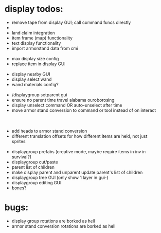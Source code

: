 # display todos:
- remove tape from display GUI; call command funcs directly
-
- land claim integration
- item frame (map) functionality
- text display functionality
- import armorstand data from cmi
</br></br>
- max display size config
- replace item in display GUI
  </br></br>
- display nearby GUI
- display select wand
- wand materials config?
</br></br>
- /displaygroup setparent gui
- ensure no parent time travel alabama ouroborosing
- display unselect command OR auto-unselect after time
- move armor stand conversion to command or tool instead of on interact
</br></br></br></br>
- add heads to armor stand conversion
- different translation offsets for how different items are held, not just sprites
</br></br>
- displaygroup prefabs (creative mode, maybe require items in inv in survival?)
- displaygroup cut/paste
- parent list of children
- make display parent and unparent update parent's list of children
- displaygroup tree GUI (only show 1 layer in gui-)
- displaygroup editing GUI
- bones?


# bugs:
- display group rotations are borked as hell
- armor stand conversion rotations are borked as hell
